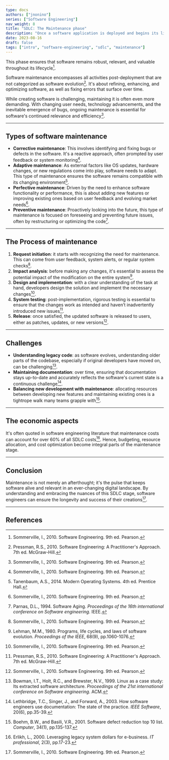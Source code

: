 ```yaml
---
type: docs
authors: ["jnonino"]
series: ["Software Engineering"]
nav_weight: 8
title: "SDLC: The Maintenance phase"
description: "Once a software application is deployed and begins its life in the hands of users, its journey is far from over. The maintenance stage, often overlooked by novices, plays a pivotal role in the Software Development Life Cycle (SDLC)."
date: 2023-08-16
draft: false
tags: ["intro", "software-engineering", "sdlc", "maintenance"]
---
```


This phase ensures that software remains robust, relevant, and valuable throughout its lifecycle[^1].

Software maintenance encompasses all activities post-deployment that are not categorized as software evolution[^2]. It's about refining, enhancing, and optimizing software, as well as fixing errors that surface over time.

While creating software is challenging, maintaining it is often even more demanding. With changing user needs, technology advancements, and the inevitable emergence of bugs, ongoing maintenance is essential for software's continued relevance and efficiency[^1].

---

## Types of software maintenance

- **Corrective maintenance**: This involves identifying and fixing bugs or defects in the software. It's a reactive approach, often prompted by user feedback or system monitoring[^1].
- **Adaptive maintenance**: As external factors like OS updates, hardware changes, or new regulations come into play, software needs to adapt. This type of maintenance ensures the software remains compatible with its changing environment[^3].
- **Perfective maintenance**: Driven by the need to enhance software functionality or performance, this is about adding new features or improving existing ones based on user feedback and evolving market needs[^1].
- **Preventive maintenance**: Proactively looking into the future, this type of maintenance is focused on foreseeing and preventing future issues, often by restructuring or optimizing the code[^4].

---

## The Process of maintenance

1. **Request initiation**: it starts with recognizing the need for maintenance. This can come from user feedback, system alerts, or regular system checks[^1].
2. **Impact analysis**: before making any changes, it's essential to assess the potential impact of the modification on the entire system[^5].
3. **Design and implementation**: with a clear understanding of the task at hand, developers design the solution and implement the necessary changes[^1].
4. **System testing**: post-implementation, rigorous testing is essential to ensure that the changes work as intended and haven’t inadvertently introduced new issues[^2].
5. **Release**: once satisfied, the updated software is released to users, either as patches, updates, or new versions[^1].

---

## Challenges

- **Understanding legacy code**: as software evolves, understanding older parts of the codebase, especially if original developers have moved on, can be challenging[^6].
- **Maintaining documentation**: over time, ensuring that documentation stays up-to-date and accurately reflects the software's current state is a continuous challenge[^7].
- **Balancing new development with maintenance**: allocating resources between developing new features and maintaining existing ones is a tightrope walk many teams grapple with[^8].

---

## The economic aspects

It's often quoted in software engineering literature that maintenance costs can account for over 60% of all SDLC costs[^11]. Hence, budgeting, resource allocation, and cost optimization become integral parts of the maintenance stage.

---

## Conclusion

Maintenance is not merely an afterthought; it's the pulse that keeps software alive and relevant in an ever-changing digital landscape. By understanding and embracing the nuances of this SDLC stage, software engineers can ensure the longevity and success of their creations[^1].

---

## References

[^1]: Sommerville, I., 2010. Software Engineering. 9th ed. Pearson.
[^2]: Pressman, R.S., 2010. Software Engineering: A Practitioner's Approach. 7th ed. McGraw-Hill.
[^3]: Tanenbaum, A.S., 2014. Modern Operating Systems. 4th ed. Prentice Hall.
[^4]: Parnas, D.L., 1994. Software Aging. *Proceedings of the 16th international conference on Software engineering*. IEEE.
[^5]: Lehman, M.M., 1980. Programs, life cycles, and laws of software evolution. *Proceedings of the IEEE*, 68(9), pp.1060-1076.
[^6]: Bowman, I.T., Holt, R.C., and Brewster, N.V., 1999. Linux as a case study: Its extracted software architecture. *Proceedings of the 21st international conference on Software engineering*. ACM.
[^7]: Lethbridge, T.C., Singer, J., and Forward, A., 2003. How software engineers use documentation: The state of the practice. *IEEE Software*, 20(6), pp.35-39.
[^8]: Boehm, B.W., and Basili, V.R., 2001. Software defect reduction top 10 list. *Computer*, 34(1), pp.135-137.
[^9]: Fowler, M., 2018. Refactoring: Improving the Design of Existing Code. Addison-Wesley Professional.
[^10]: Oram, A., and Wilson, G., 2011. Making Software: What Really Works, and Why We Believe It. O'Reilly Media.
[^11]: Erlikh, L., 2000. Leveraging legacy system dollars for e-business. *IT professional*, 2(3), pp.17-23.
